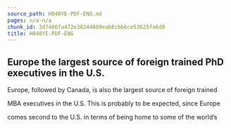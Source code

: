```yaml
---
source_path: H040YE-PDF-ENG.md
pages: n/a-n/a
chunk_id: 3d7466fa472e38244809eab6cbbbce53625fa6d8
title: H040YE-PDF-ENG
---
```

## Europe the largest source of foreign trained PhD executives in the U.S.

Europe, followed by Canada, is also the largest source of foreign trained

MBA executives in the U.S. This is probably to be expected, since Europe

comes second to the U.S. in terms of being home to some of the world’s
